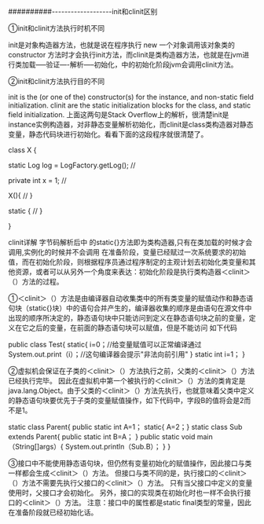 ##########-------------------init和clinit区别

①init和clinit方法执行时机不同

init是对象构造器方法，也就是说在程序执行 new 一个对象调用该对象类的 constructor 方法时才会执行init方法，而clinit是类构造器方法，也就是在jvm进行类加载—–验证—-解析—–初始化，中的初始化阶段jvm会调用clinit方法。

②init和clinit方法执行目的不同

init is the (or one of the) constructor(s) for the instance, and non-static field initialization. 
clinit are the static initialization blocks for the class, and static field initialization. 
上面这两句是Stack Overflow上的解析，很清楚init是instance实例构造器，对非静态变量解析初始化，而clinit是class类构造器对静态变量，静态代码块进行初始化。看看下面的这段程序就很清楚了。

class X {

   static Log log = LogFactory.getLog(); // <clinit>

   private int x = 1;   // <init>

   X(){
      // <init>
   }

   static {
      // <clinit>
   }

}



clinit详解
字节码解析后中 的static{}方法即为类构造器,只有在类加载的时候才会调用,实例化的时候并不会调用
在准备阶段，变量已经赋过一次系统要求的初始值，而在初始化阶段，则根据程序员通过程序制定的主观计划去初始化类变量和其他资源，或者可以从另外一个角度来表达：初始化阶段是执行类构造器＜clinit＞（）方法的过程。

①＜clinit＞（）方法是由编译器自动收集类中的所有类变量的赋值动作和静态语句块（static{}块）中的语句合并产生的，编译器收集的顺序是由语句在源文件中出现的顺序所决定的，静态语句块中只能访问到定义在静态语句块之前的变量，定义在它之后的变量，在前面的静态语句块可以赋值，但是不能访问
如下代码

public class Test{
static{
i=0；//给变量赋值可以正常编译通过
System.out.print（i）；//这句编译器会提示"非法向前引用"
}
static int i=1；
}

②虚拟机会保证在子类的＜clinit＞（）方法执行之前，父类的＜clinit＞（）方法已经执行完毕。 因此在虚拟机中第一个被执行的＜clinit＞（）方法的类肯定是java.lang.Object。由于父类的＜clinit＞（）方法先执行，也就意味着父类中定义的静态语句块要优先于子类的变量赋值操作，如下代码中，字段B的值将会是2而不是1。

static class Parent{
    public static int A=1；
    static{
    A=2；}
    static class Sub extends Parent{
    public static int B=A；
    }
    public static void main（String[]args）{
    System.out.println（Sub.B）；
    }
}

③接口中不能使用静态语句块，但仍然有变量初始化的赋值操作，因此接口与类一样都会生成＜clinit＞（）方法。 但接口与类不同的是，执行接口的＜clinit＞（）方法不需要先执行父接口的＜clinit＞（）方法。 只有当父接口中定义的变量使用时，父接口才会初始化。 另外，接口的实现类在初始化时也一样不会执行接口的＜clinit＞（）方法。 
注意：接口中的属性都是static final类型的常量，因此在准备阶段就已经初始化话。